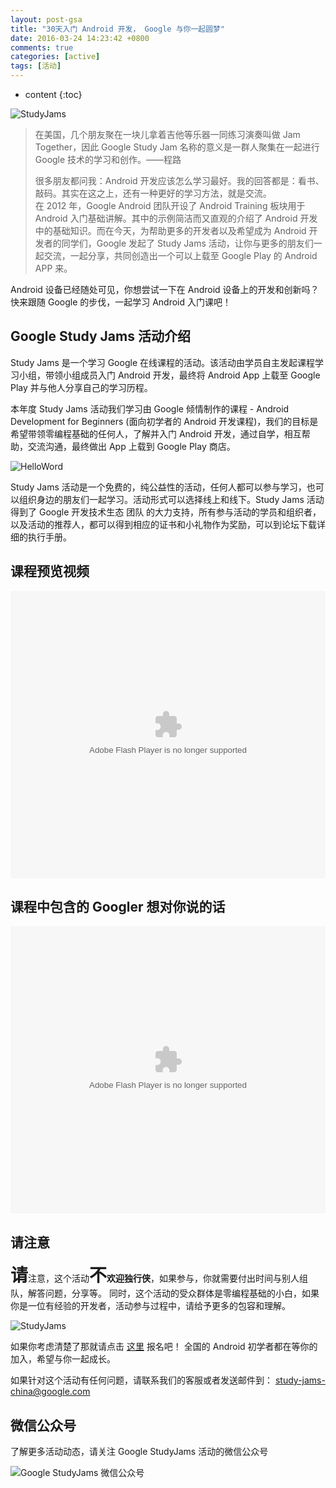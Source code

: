 ```yaml
---
layout: post-gsa
title: "30天入门 Android 开发， Google 与你一起圆梦"
date: 2016-03-24 14:23:42 +0800
comments: true
categories: [active]
tags: [活动]
---
```


* content
{:toc}

![StudyJams](http://ww2.sinaimg.cn/large/8a41f469jw1f27y2nqh6ij21cw0iw77t.jpg)  
  
  
> 在美国，几个朋友聚在一块儿拿着吉他等乐器一同练习演奏叫做 Jam Together，因此 Google Study Jam 名称的意义是一群人聚集在一起进行 Google 技术的学习和创作。——程路  
>   
> 很多朋友都问我：Android 开发应该怎么学习最好。我的回答都是：看书、敲码。其实在这之上，还有一种更好的学习方法，就是交流。  
> 在 2012 年，Google Android 团队开设了 Android Training  板块用于 Android 入门基础讲解。其中的示例简洁而又直观的介绍了 Android 开发中的基础知识。而在今天，为帮助更多的开发者以及希望成为 Android 开发者的同学们，Google 发起了 Study Jams 活动，让你与更多的朋友们一起交流，一起分享，共同创造出一个可以上载至 Google Play 的 Android APP 来。

Android 设备已经随处可见，你想尝试一下在 Android 设备上的开发和创新吗？快来跟随 Google 的步伐，一起学习 Android 入门课吧！  

## Google Study Jams 活动介绍

Study Jams 是一个学习 Google 在线课程的活动。该活动由学员自主发起课程学习小组，带领小组成员入门 Android 开发，最终将 Android App 上载至 Google Play 并与他人分享自己的学习历程。

<!--more-->

本年度 Study Jams 活动我们学习由 Google 倾情制作的课程 - Android Development for Beginners (面向初学者的 Android 开发课程)，我们的目标是希望带领零编程基础的任何人，了解并入门 Android 开发，通过自学，相互帮助，交流沟通，最终做出 App 上载到 Google Play 商店。

![HelloWord](http://ww3.sinaimg.cn/large/8a41f469jw1f27ya2j064j21cw0iwwfz.jpg)

Study Jams 活动是一个免费的，纯公益性的活动，任何人都可以参与学习，也可以组织身边的朋友们一起学习。活动形式可以选择线上和线下。Study Jams 活动得到了 Google 开发技术生态 团队 的大力支持，所有参与活动的学员和组织者，以及活动的推荐人，都可以得到相应的证书和小礼物作为奖励，可以到论坛下载详细的执行手册。

## 课程预览视频

<embed src="http://static.video.qq.com/TPout.swf?vid=u0189bvpj48&auto=0" allowFullScreen="true" quality="high" width="100%" height="460" align="middle" allowScriptAccess="always" type="application/x-shockwave-flash"/>

## 课程中包含的 Googler 想对你说的话

<embed src="http://static.video.qq.com/TPout.swf?vid=q0189eptczk&auto=0" allowFullScreen="true" quality="high" width="100%" height="460" align="middle" allowScriptAccess="always" type="application/x-shockwave-flash"/>

## 请注意

<strong style="font-size:28px">请</strong>注意，这个活动<strong style="font-size:28px">不</strong><strong>欢迎独行侠</strong>，如果参与，你就需要付出时间与别人组队，解答问题，分享等。
同时，这个活动的受众群体是零编程基础的小白，如果你是一位有经验的开发者，活动参与过程中，请给予更多的包容和理解。

![StudyJams](http://ww1.sinaimg.cn/large/8a41f469jw1f27yaqt2kzj21cw0iwwjc.jpg)

如果你考虑清楚了那就请点击 [这里](https://gdgdocs.org/r/wDOQIx) 报名吧！ 全国的 Android 初学者都在等你的加入，希望与你一起成长。

如果针对这个活动有任何问题，请联系我们的客服或者发送邮件到： 
[study-jams-china@google.com](mailto:study-jams-china@google.com)

## 微信公众号

了解更多活动动态，请关注 Google StudyJams 活动的微信公众号

![Google StudyJams 微信公众号](http://ww1.sinaimg.cn/large/8a41f469jw1f2813be87vj2078078mxq.jpg)
